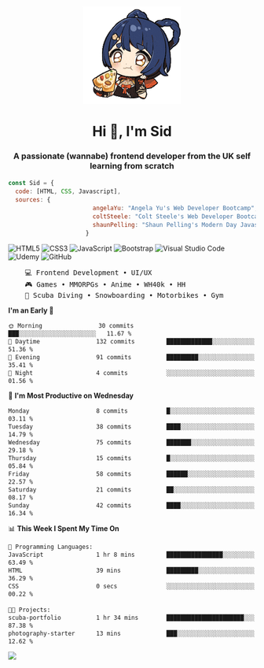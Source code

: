 <p align="center">
<img align="center" src="imgs/HuTaoPizza.gif" alt="Logo">
</p>
<h1 align="center">Hi 👋, I'm Sid</h1>
<h3 align="center">A passionate (wannabe) frontend developer from the UK self learning from scratch</h3>


```javascript
const Sid = {
  code: [HTML, CSS, Javascript],
  sources: {
                        angelaYu: "Angela Yu's Web Developer Bootcamp",
                        coltSteele: "Colt Steele's Web Developer Bootcamp",
                        shaunPelling: "Shaun Pelling's Modern Day Javascript"
                      }
```

![HTML5](https://img.shields.io/badge/html5-%23E34F26.svg?style=for-the-badge&logo=html5&logoColor=white)
![CSS3](https://img.shields.io/badge/css3-%231572B6.svg?style=for-the-badge&logo=css3&logoColor=white)
![JavaScript](https://img.shields.io/badge/javascript-%23323330.svg?style=for-the-badge&logo=javascript&logoColor=%23F7DF1E)
![Bootstrap](https://img.shields.io/badge/bootstrap-%238511FA.svg?style=for-the-badge&logo=bootstrap&logoColor=white)
![Visual Studio Code](https://img.shields.io/badge/Visual%20Studio%20Code-0078d7.svg?style=for-the-badge&logo=visual-studio-code&logoColor=white)
![Udemy](https://img.shields.io/badge/Udemy-A435F0?style=for-the-badge&logo=Udemy&logoColor=white)
![GitHub](https://img.shields.io/badge/github-%23121011.svg?style=for-the-badge&logo=github&logoColor=white)

<pre>
    💻 Frontend Development • UI/UX 
    🎮 Games • MMORPGs • Anime • WH40k • HH 
    💪 Scuba Diving • Snowboarding • Motorbikes • Gym
</pre>

<!--START_SECTION:waka-->
**I'm an Early 🐤** 

```text
🌞 Morning                30 commits          ███░░░░░░░░░░░░░░░░░░░░░░   11.67 % 
🌆 Daytime                132 commits         █████████████░░░░░░░░░░░░   51.36 % 
🌃 Evening                91 commits          █████████░░░░░░░░░░░░░░░░   35.41 % 
🌙 Night                  4 commits           ░░░░░░░░░░░░░░░░░░░░░░░░░   01.56 % 
```
📅 **I'm Most Productive on Wednesday** 

```text
Monday                   8 commits           █░░░░░░░░░░░░░░░░░░░░░░░░   03.11 % 
Tuesday                  38 commits          ████░░░░░░░░░░░░░░░░░░░░░   14.79 % 
Wednesday                75 commits          ███████░░░░░░░░░░░░░░░░░░   29.18 % 
Thursday                 15 commits          █░░░░░░░░░░░░░░░░░░░░░░░░   05.84 % 
Friday                   58 commits          ██████░░░░░░░░░░░░░░░░░░░   22.57 % 
Saturday                 21 commits          ██░░░░░░░░░░░░░░░░░░░░░░░   08.17 % 
Sunday                   42 commits          ████░░░░░░░░░░░░░░░░░░░░░   16.34 % 
```


📊 **This Week I Spent My Time On** 

```text
💬 Programming Languages: 
JavaScript               1 hr 8 mins         ████████████████░░░░░░░░░   63.49 % 
HTML                     39 mins             █████████░░░░░░░░░░░░░░░░   36.29 % 
CSS                      0 secs              ░░░░░░░░░░░░░░░░░░░░░░░░░   00.22 % 

🐱‍💻 Projects: 
scuba-portfolio          1 hr 34 mins        ██████████████████████░░░   87.38 % 
photography-starter      13 mins             ███░░░░░░░░░░░░░░░░░░░░░░   12.62 % 
```


<!--END_SECTION:waka-->

<a href="">![](https://komarev.com/ghpvc/?username=sedaryildirim&style=for-the-badge)</a>
